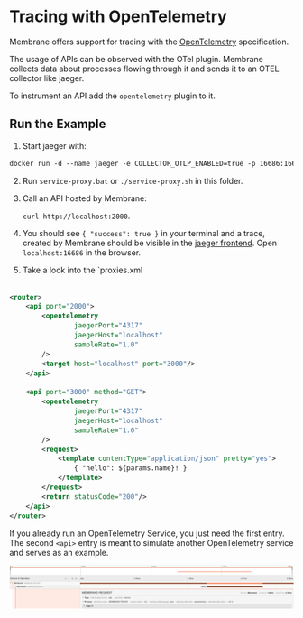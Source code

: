 # Tracing with OpenTelemetry

Membrane offers support for tracing with the [OpenTelemetry](https://opentelemetry.io/) specification. 

The usage of APIs can be observed with the OTel plugin. Membrane collects data about processes flowing through it and sends it to an OTEL collector like jaeger.

To instrument an API add the `opentelemetry` plugin to it.

## Run the Example

1. Start jaeger with:
```dockerfile
docker run -d --name jaeger -e COLLECTOR_OTLP_ENABLED=true -p 16686:16686 -p 4317:4317 -p 4318:4318 jaegertracing/all-in-one:latest
```

2. Run `service-proxy.bat` or `./service-proxy.sh` in this folder.

3. Call an API hosted by Membrane:

   `curl http://localhost:2000`.

4. You should see `{ "success": true }` in your terminal and a trace,
   created by Membrane should be visible in the [jaeger frontend](http://localhost:16686). Open `localhost:16686` in the browser.

5. Take a look into the `proxies.xml
```xml

<router>
    <api port="2000">
        <opentelemetry
                jaegerPort="4317"
                jaegerHost="localhost"
                sampleRate="1.0"
        />
        <target host="localhost" port="3000"/>
    </api>

    <api port="3000" method="GET">
        <opentelemetry
                jaegerPort="4317"
                jaegerHost="localhost"
                sampleRate="1.0"
        />
        <request>
            <template contentType="application/json" pretty="yes">
                { "hello": ${params.name}! }
            </template>
        </request>
        <return statusCode="200"/>
    </api>
</router>

```

If you already run an OpenTelemetry Service, you just need the first entry.
The second `<api>` entry is meant to simulate another OpenTelemetry service and serves as an example.

![JaegerFrontend](./resources/membrane_opentelemetry_example.png)

